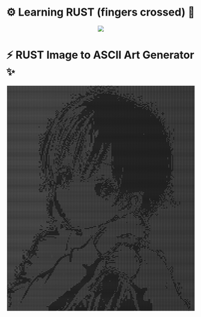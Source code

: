 # ⚙️ Learning RUST (fingers crossed) 🚀

<p align=center>
<img src="https://media.tenor.com/JIS_KDKKsgYAAAAd/guaton-computadora.gif">
</p>

# ⚡ RUST Image to ASCII Art Generator ✨
<p align=center>
  <img height="600" width="500" src="https://raw.githubusercontent.com/PythonHacker24/rust-development/main/image_on_terminal/src/images/terminal_image.png">
</p>
